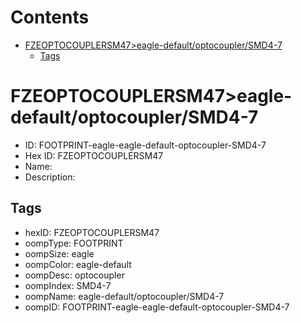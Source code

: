 



Contents
========

* [FZEOPTOCOUPLERSM47>eagle-default/optocoupler/SMD4-7](#fzeoptocouplersm47eagle-defaultoptocouplersmd4-7)
	* [Tags](#tags)

# FZEOPTOCOUPLERSM47>eagle-default/optocoupler/SMD4-7

- ID: FOOTPRINT-eagle-eagle-default-optocoupler-SMD4-7
- Hex ID: FZEOPTOCOUPLERSM47
- Name: 
- Description: 

## Tags

- hexID: FZEOPTOCOUPLERSM47
- oompType: FOOTPRINT
- oompSize: eagle
- oompColor: eagle-default
- oompDesc: optocoupler
- oompIndex: SMD4-7
- oompName: eagle-default/optocoupler/SMD4-7
- oompID: FOOTPRINT-eagle-eagle-default-optocoupler-SMD4-7

